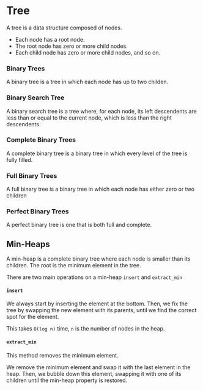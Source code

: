 Tree
====
A tree is a data structure composed of nodes.
* Each node has a root node.
* The root node has zero or more child nodes.
* Each child node has zero or more child nodes, and so on.

### Binary Trees
A binary tree is a tree in which each node has up to two childen.

### Binary Search Tree
A binary search tree is a tree where, for each node, its left descendents are less than or equal to the current node, which is less than the right descendents.

### Complete Binary Trees
A complete binary tree is a binary tree in which every level of the tree is fully filled.

### Full Binary Trees
A full binary tree is a binary tree in which each node has either zero or two children

### Perfect Binary Trees
A perfect binary tree is one that is both full and complete.

Min-Heaps
---------
A min-heap is a complete binary tree where each node is smaller than its children. The root is the minimum element in the tree.

There are two main operations on a min-heap `insert` and `extract_min`

#### `insert`
We always start by inserting the element at the bottom. Then, we fix the tree by swapping the new element with its parents, until we find the correct spot for the element.

This takes `O(log n)` time, `n` is the number of nodes in the heap.

#### `extract_min`
This method removes the minimum element.

We remove the minimum element and swap it with the last element in the heap. Then, we bubble down this element, swapping it with one of its children until the min-heap property is restored.
